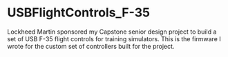 # USBFlightControls_F-35
Lockheed Martin sponsored my Capstone senior design project to build a set of USB F-35 flight controls for training simulators. This is the firmware I wrote for the custom set of controllers built for the project.
